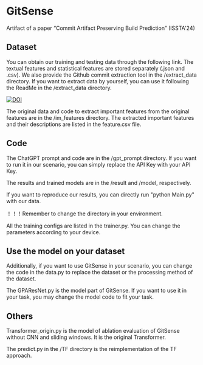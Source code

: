 # GitSense
Artifact of a paper “Commit Artifact Preserving Build Prediction” (ISSTA'24)


## Dataset
You can obtain our training and testing data through the following link. 
The textual features and statistical features are stored separately (.json and .csv). We also provide the Github commit extraction tool in the /extract_data directory. 
If you want to extract data by yourself, you can use it following the ReadMe in the /extract_data directory.

[![DOI](https://zenodo.org/badge/DOI/10.5281/zenodo.12820030.svg)](https://doi.org/10.5281/zenodo.12820030)

The original data and code to extract important features from the original features are in the /im_features directory. 
The extracted important features and their descriptions are listed in the feature.csv file.

## Code
The ChatGPT prompt and code are in the /gpt_prompt directory. 
If you want to run it in our scenario, you can simply replace the API Key with your API Key.

The results and trained models are in the /result and /model, respectively.

If you want to reproduce our results, you can directly run "python Main.py" with our data. 

！！！Remember to change the directory in your environment. 

All the training configs are listed in the trainer.py. You can change the parameters according to your device.

## Use the model on your dataset
Additionally, if you want to use GitSense in your scenario, you can change the code in the data.py to replace the dataset or the processing method of the dataset.

The GPAResNet.py is the model part of GitSense. If you want to use it in your task, you may change the model code to fit your task.

## Others
Transformer_origin.py is the model of ablation evaluation of GitSense without CNN and sliding windows. It is the original Transformer.

The predict.py in the /TF directory is the reimplementation of the TF approach.

